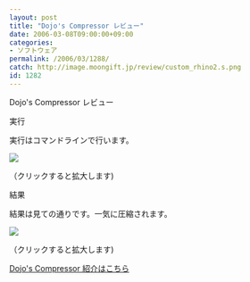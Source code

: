 ```yaml
---
layout: post
title: "Dojo's Compressor レビュー"
date: 2006-03-08T09:00:00+09:00
categories:
- ソフトウェア
permalink: /2006/03/1288/
catch: http://image.moongift.jp/review/custom_rhino2.s.png
id: 1282
---
```

Dojo's Compressor レビュー  
<!--more-->

実行

  

実行はコマンドラインで行います。

  

[![](http://image.moongift.jp/review/custom_rhino1.s.png)](http://image.moongift.jp/review/custom_rhino1.png)  
  
（クリックすると拡大します)

  

結果

  

結果は見ての通りです。一気に圧縮されます。

  

[![](http://image.moongift.jp/review/custom_rhino2.s.png)](http://image.moongift.jp/review/custom_rhino2.png)  
  
（クリックすると拡大します)

  

[Dojo's Compressor 紹介はこちら](http://oss.moongift.jp/intro/i-1276.html)

